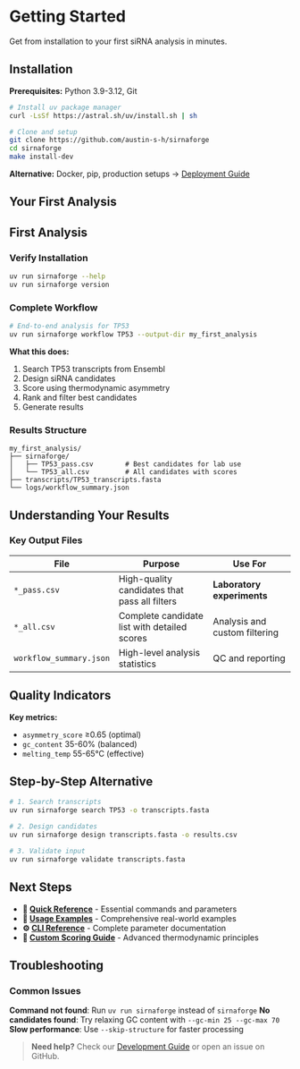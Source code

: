 # Getting Started

Get from installation to your first siRNA analysis in minutes.

## Installation

**Prerequisites:** Python 3.9-3.12, Git

```bash
# Install uv package manager
curl -LsSf https://astral.sh/uv/install.sh | sh

# Clone and setup
git clone https://github.com/austin-s-h/sirnaforge
cd sirnaforge
make install-dev
```

**Alternative:** Docker, pip, production setups → [Deployment Guide](deployment.md)

## Your First Analysis

## First Analysis

### Verify Installation
```bash
uv run sirnaforge --help
uv run sirnaforge version
```

### Complete Workflow
```bash
# End-to-end analysis for TP53
uv run sirnaforge workflow TP53 --output-dir my_first_analysis
```

**What this does:**
1. Search TP53 transcripts from Ensembl
2. Design siRNA candidates
3. Score using thermodynamic asymmetry
4. Rank and filter best candidates
5. Generate results

### Results Structure
```
my_first_analysis/
├── sirnaforge/
│   ├── TP53_pass.csv        # Best candidates for lab use
│   └── TP53_all.csv         # All candidates with scores
├── transcripts/TP53_transcripts.fasta
└── logs/workflow_summary.json
```

## Understanding Your Results

### Key Output Files

| File | Purpose | Use For |
|------|---------|---------|
| `*_pass.csv` | High-quality candidates that pass all filters | **Laboratory experiments** |
| `*_all.csv` | Complete candidate list with detailed scores | Analysis and custom filtering |
| `workflow_summary.json` | High-level analysis statistics | QC and reporting |

## Quality Indicators

**Key metrics:**
- `asymmetry_score` ≥0.65 (optimal)
- `gc_content` 35-60% (balanced)
- `melting_temp` 55-65°C (effective)

## Step-by-Step Alternative

```bash
# 1. Search transcripts
uv run sirnaforge search TP53 -o transcripts.fasta

# 2. Design candidates
uv run sirnaforge design transcripts.fasta -o results.csv

# 3. Validate input
uv run sirnaforge validate transcripts.fasta
```

## Next Steps

- **📖 [Quick Reference](quick_reference.md)** - Essential commands and parameters
- **🔬 [Usage Examples](usage_examples.md)** - Comprehensive real-world examples
- **⚙️ [CLI Reference](cli_reference.md)** - Complete parameter documentation
- **🧬 [Custom Scoring Guide](tutorials/custom_scoring.md)** - Advanced thermodynamic principles

## Troubleshooting

### Common Issues

**Command not found**: Run `uv run sirnaforge` instead of `sirnaforge`
**No candidates found**: Try relaxing GC content with `--gc-min 25 --gc-max 70`
**Slow performance**: Use `--skip-structure` for faster processing

> **Need help?** Check our [Development Guide](development.md) or open an issue on GitHub.
